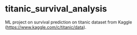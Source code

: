 # titanic_survival_analysis
ML project on survival prediction on titanic dataset from Kaggle (https://www.kaggle.com/c/titanic/data).
